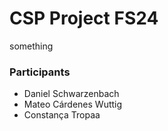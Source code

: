 # CSP Project FS24

something

### Participants

- Daniel Schwarzenbach
- Mateo Cárdenes Wuttig
- Constança Tropaa
